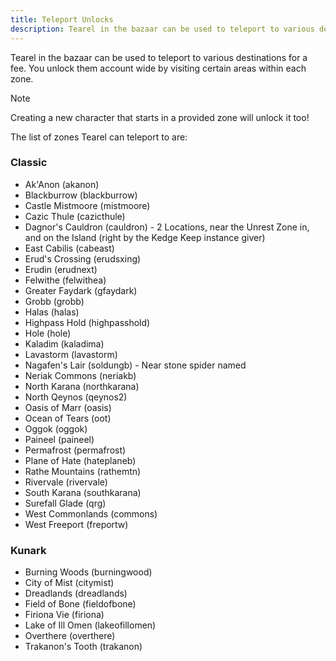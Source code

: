 ```yaml
---
title: Teleport Unlocks
description: Tearel in the bazaar can be used to teleport to various destinations for a fee. This page lists all locations unlockable.
---
```


Tearel in the bazaar can be used to teleport to various destinations for a fee. You unlock them account wide by visiting certain areas within each zone.
<!--more-->

> [!note]
> Creating a new character that starts in a provided zone will unlock it too!

The list of zones Tearel can teleport to are:

### Classic

* Ak'Anon (akanon)
* Blackburrow (blackburrow)
* Castle Mistmoore (mistmoore)
* Cazic Thule (cazicthule)
* Dagnor's Cauldron (cauldron) - 2 Locations, near the Unrest Zone in, and on the Island (right by the Kedge Keep instance giver)
* East Cabilis (cabeast)
* Erud's Crossing (erudsxing)
* Erudin (erudnext)
* Felwithe (felwithea)
* Greater Faydark (gfaydark)
* Grobb (grobb)
* Halas (halas)
* Highpass Hold (highpasshold)
* Hole (hole)
* Kaladim (kaladima)
* Lavastorm (lavastorm)
* Nagafen's Lair (soldungb) - Near stone spider named
* Neriak Commons (neriakb)
* North Karana (northkarana)
* North Qeynos (qeynos2)
* Oasis of Marr (oasis)
* Ocean of Tears (oot)
* Oggok (oggok)
* Paineel (paineel)
* Permafrost (permafrost)
* Plane of Hate (hateplaneb)
* Rathe Mountains (rathemtn)
* Rivervale (rivervale)
* South Karana (southkarana)
* Surefall Glade (qrg)
* West Commonlands (commons)
* West Freeport (freportw)

### Kunark

* Burning Woods (burningwood)
* City of Mist (citymist)
* Dreadlands (dreadlands)
* Field of Bone (fieldofbone)
* Firiona Vie (firiona)
* Lake of Ill Omen (lakeofillomen)
* Overthere (overthere)
* Trakanon's Tooth (trakanon)
